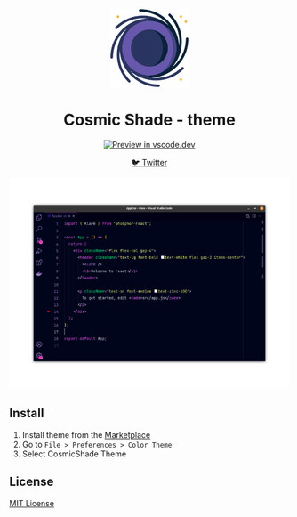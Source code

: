 <div align="center">
<img src="https://raw.githubusercontent.com/maikonalexandre/cosmicshade-theme/main/icon.png" width="140" />

<p></p>

<h1 >Cosmic Shade - theme</h1>

[![Preview in vscode.dev](https://img.shields.io/badge/preview%20in-vscode.dev-blue)](https://vscode.dev/theme/MaikonAlexandreDosSantosSousa.cosmicshade-theme)

<a href="https://twitter.com/maikonalx">🐦 Twitter</a>

<img src="https://raw.githubusercontent.com/maikonalexandre/cosmicshade-theme/main/preview.png" />

</div>

## Install

1. Install theme from the [Marketplace](https://marketplace.visualstudio.com/items?itemName=MaikonAlexandreDosSantosSousa.cosmicshade-theme)
2. Go to `File > Preferences > Color Theme`
3. Select CosmicShade Theme

## License

[MIT License](LICENSE)
